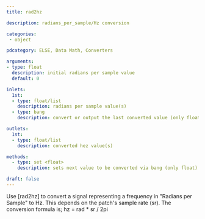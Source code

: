 ```yaml
---
title: rad2hz

description: radians_per_sample/Hz conversion

categories:
 - object

pdcategory: ELSE, Data Math, Converters

arguments:
- type: float
  description: initial radians per sample value
  default: 0

inlets: 
  1st:
  - type: float/list
    description: radians per sample value(s)
  - type: bang
    description: convert or output the last converted value (only float)

outlets:
  1st:
  - type: float/list
    description: converted hez value(s)

methods:
  - type: set <float>
    description: sets next value to be converted via bang (only float)

draft: false
---
```


Use [rad2hz] to convert a signal representing a frequency in "Radians per Sample" to Hz. This depends on the patch's sample rate (sr). The conversion formula is;
hz = rad * sr / 2pi
